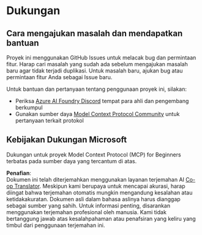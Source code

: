 <!--
CO_OP_TRANSLATOR_METADATA:
{
  "original_hash": "b3cffaf217113101e21eba532be806ea",
  "translation_date": "2025-07-13T15:23:05+00:00",
  "source_file": "SUPPORT.md",
  "language_code": "id"
}
-->
# Dukungan

## Cara mengajukan masalah dan mendapatkan bantuan  

Proyek ini menggunakan GitHub Issues untuk melacak bug dan permintaan fitur. Harap cari masalah yang sudah ada sebelum mengajukan masalah baru agar tidak terjadi duplikasi. Untuk masalah baru, ajukan bug atau permintaan fitur Anda sebagai Issue baru.

Untuk bantuan dan pertanyaan tentang penggunaan proyek ini, silakan:
- Periksa [Azure AI Foundry Discord](https://discord.com/invite/ByRwuEEgH4) tempat para ahli dan pengembang berkumpul
- Gunakan sumber daya [Model Context Protocol Community](https://modelcontextprotocol.io/community/) untuk pertanyaan terkait protokol

## Kebijakan Dukungan Microsoft  

Dukungan untuk proyek Model Context Protocol (MCP) for Beginners terbatas pada sumber daya yang tercantum di atas.

**Penafian**:  
Dokumen ini telah diterjemahkan menggunakan layanan terjemahan AI [Co-op Translator](https://github.com/Azure/co-op-translator). Meskipun kami berupaya untuk mencapai akurasi, harap diingat bahwa terjemahan otomatis mungkin mengandung kesalahan atau ketidakakuratan. Dokumen asli dalam bahasa aslinya harus dianggap sebagai sumber yang sahih. Untuk informasi penting, disarankan menggunakan terjemahan profesional oleh manusia. Kami tidak bertanggung jawab atas kesalahpahaman atau penafsiran yang keliru yang timbul dari penggunaan terjemahan ini.